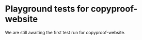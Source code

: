 # Playground tests for copyproof-website
We are still awaiting the first test run for copyproof-website.

